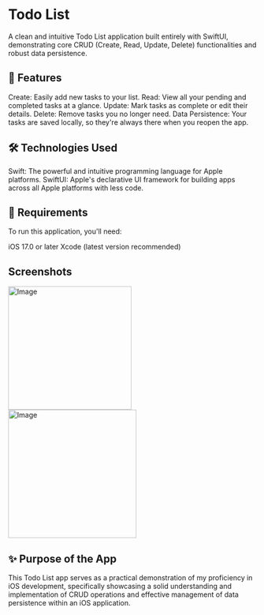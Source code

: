 # Todo List

A clean and intuitive Todo List application built entirely with SwiftUI, demonstrating core CRUD (Create, Read, Update, Delete) functionalities and robust data persistence.

## 🚀 Features
Create: Easily add new tasks to your list.
Read: View all your pending and completed tasks at a glance.
Update: Mark tasks as complete or edit their details.
Delete: Remove tasks you no longer need.
Data Persistence: Your tasks are saved locally, so they're always there when you reopen the app.

## 🛠️ Technologies Used
Swift: The powerful and intuitive programming language for Apple platforms.
SwiftUI: Apple's declarative UI framework for building apps across all Apple platforms with less code.

## 📱 Requirements
To run this application, you'll need:

iOS 17.0 or later
Xcode (latest version recommended)

## Screenshots
<img width="250" alt="Image" src="https://github.com/user-attachments/assets/b84176fe-f006-4ac3-976e-3a56c368a183" />
<img width="260" alt="Image" src="https://github.com/user-attachments/assets/37c366cf-e253-4b83-8031-3204cb8664b3" />

## ✨ Purpose of the App
This Todo List app serves as a practical demonstration of my proficiency in iOS development, specifically showcasing a solid understanding and implementation of CRUD operations and
effective management of data persistence within an iOS application.



